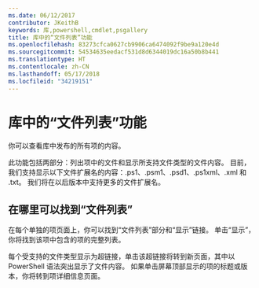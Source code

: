```yaml
---
ms.date: 06/12/2017
contributor: JKeithB
keywords: 库,powershell,cmdlet,psgallery
title: 库中的“文件列表”功能
ms.openlocfilehash: 83273cfca0627cb9906ca6474092f9be9a120e4d
ms.sourcegitcommit: 54534635eedacf531d8d6344019dc16a50b8b441
ms.translationtype: HT
ms.contentlocale: zh-CN
ms.lasthandoff: 05/17/2018
ms.locfileid: "34219151"
---
```

# <a name="filelist-feature-in-the-gallery"></a>库中的“文件列表”功能

你可以查看库中发布的所有项的内容。

此功能包括两部分：列出项中的文件和显示所支持文件类型的文件内容。 目前，我们支持显示以下文件扩展名的内容：.ps1、.psm1、.psd1、.ps1xml、.xml 和 .txt。 我们将在以后版本中支持更多的文件扩展名。

## <a name="where-to-find-filelist"></a>在哪里可以找到“文件列表”

在每个单独的项页面上，你可以找到“文件列表”部分和“显示”链接。 单击“显示”，你将找到该项中包含的项的完整列表。

每个受支持的文件类型显示为超链接，单击该超链接将转到新页面，其中以 PowerShell 语法突出显示了文件内容。 如果单击屏幕顶部显示的项的标题或版本，你将转到项详细信息页面。